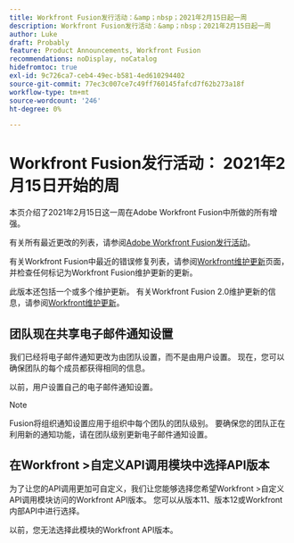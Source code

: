 ```yaml
---
title: Workfront Fusion发行活动：&amp；nbsp；2021年2月15日起一周
description: Workfront Fusion发行活动：&amp；nbsp；2021年2月15日起一周
author: Luke
draft: Probably
feature: Product Announcements, Workfront Fusion
recommendations: noDisplay, noCatalog
hidefromtoc: true
exl-id: 9c726ca7-ceb4-49ec-b581-4ed610294402
source-git-commit: 77ec3c007ce7c49ff760145fafcd7f62b273a18f
workflow-type: tm+mt
source-wordcount: '246'
ht-degree: 0%

---
```


# Workfront Fusion发行活动： 2021年2月15日开始的周

本页介绍了2021年2月15日这一周在Adobe Workfront Fusion中所做的所有增强。

有关所有最近更改的列表，请参阅[Adobe Workfront Fusion发行活动](/help/workfront-fusion/fusion-product-releases/fusion-release-activity.md)。

有关Workfront Fusion中最近的错误修复列表，请参阅[Workfront维护更新](https://experienceleague.adobe.com/docs/workfront-known-issues/releases/current-updates.html?lang=zh-Hans)页面，并检查任何标记为Workfront Fusion维护更新的更新。

此版本还包括一个或多个维护更新。 有关Workfront Fusion 2.0维护更新的信息，请参阅[Workfront维护更新](https://experienceleague.adobe.com/docs/workfront-known-issues/releases/current-updates.html?lang=zh-Hans)。

## 团队现在共享电子邮件通知设置

我们已经将电子邮件通知更改为由团队设置，而不是由用户设置。 现在，您可以确保团队的每个成员都获得相同的信息。

以前，用户设置自己的电子邮件通知设置。

>[!NOTE]
>
>Fusion将组织通知设置应用于组织中每个团队的团队级别。 要确保您的团队正在利用新的通知功能，请在团队级别更新电子邮件通知设置。

## 在Workfront >自定义API调用模块中选择API版本

为了让您的API调用更加可自定义，我们让您能够选择您希望Workfront >自定义API调用模块访问的Workfront API版本。 您可以从版本11、版本12或Workfront内部API中进行选择。

以前，您无法选择此模块的Workfront API版本。
